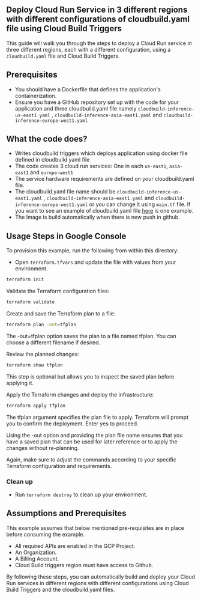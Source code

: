 ## Deploy Cloud Run Service in 3 different regions with different configurations of cloudbuild.yaml file using Cloud Build Triggers

This guide will walk you through the steps to deploy a Cloud Run service in three different regions, each with a different configuration, using a `cloudbuild.yaml` file and Cloud Build Triggers.

## Prerequisites
* You should have a Dockerfile that defines the application's containerization.
* Ensure you have a GitHub repository set up with the code for your application and three cloudbuild.yaml file namely `cloudbuild-inference-us-east1.yaml` , `cloudbuild-inference-asia-east1.yaml` and `cloudbuild-inference-europe-west1.yaml`

## What the code does? 
* Writes cloudbuild triggers which deploys application using docker file defined in cloudbuild yaml file 
* The code creates 3 cloud run services: One in each `us-east1`, `asia-east1` and `europe-west1` 
* The service hardware requirements are defined on your cloudbuild.yaml file. 
* The cloudbuild.yaml file name should be `cloudbuild-inference-us-east1.yaml` , `cloudbuild-inference-asia-east1.yaml` and `cloudbuild-inference-europe-west1.yaml` or you can change it using `main.tf` file. If you want to see an example of cloudbuild.yaml file [here](https://github.com/kshitizregmi/chatapp) is one example. 
* The Image is build automatically when there is new push in github. 


## Usage Steps in Google Console

To provision this example, run the following from within this directory:
- Open `terraform.tfvars` and update the file with values from your environment.


```bash
terraform init
```

Validate the Terraform configuration files:

```bash
terraform validate
```

Create and save the Terraform plan to a file:

```bash
terraform plan -out=tfplan
```

The -out=tfplan option saves the plan to a file named tfplan. You can choose a different filename if desired.

Review the planned changes:

```bash
terraform show tfplan
```

This step is optional but allows you to inspect the saved plan before applying it.

Apply the Terraform changes and deploy the infrastructure:

```bash
terraform apply tfplan
```
The tfplan argument specifies the plan file to apply. Terraform will prompt you to confirm the deployment. Enter yes to proceed.

Using the -out option and providing the plan file name ensures that you have a saved plan that can be used for later reference or to apply the changes without re-planning.

Again, make sure to adjust the commands according to your specific Terraform configuration and requirements.


### Clean up

- Run `terraform destroy` to clean up your environment.

## Assumptions and Prerequisites

This example assumes that below mentioned pre-requisites are in place before consuming the example.

* All required APIs are enabled in the GCP Project.
* An Organization.
* A Billing Account.
* Cloud Build triggers region must have access to Github.



By following these steps, you can automatically build and deploy your Cloud Run services in different regions with different configurations using Cloud Build Triggers and the cloudbuild.yaml files.